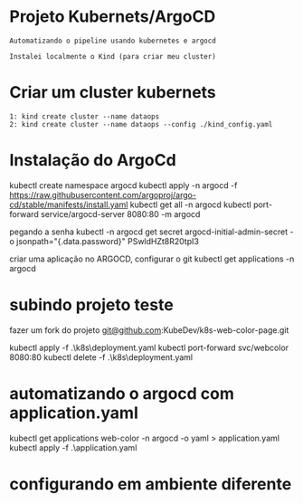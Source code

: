 # Projeto Kubernets/ArgoCD
    Automatizando o pipeline usando kubernetes e argocd

    Instalei localmente o Kind (para criar meu cluster)

# Criar um cluster kubernets    
    1: kind create cluster --name dataops
    2: kind create cluster --name dataops --config ./kind_config.yaml
# Instalação do ArgoCd

kubectl create namespace argocd
kubectl apply -n argocd -f https://raw.githubusercontent.com/argoproj/argo-cd/stable/manifests/install.yaml
kubectl get all -n argocd
kubectl port-forward service/argocd-server 8080:80 -m argocd

pegando a senha
kubectl -n argocd get secret argocd-initial-admin-secret -o jsonpath="{.data.password}"
PSwldHZt8R20tpI3

criar uma aplicação no ARGOCD, configurar o git
 kubectl get applications -n argocd


# subindo projeto teste
fazer um fork do projeto git@github.com:KubeDev/k8s-web-color-page.git

kubectl apply -f .\k8s\deployment.yaml
kubectl port-forward svc/webcolor 8080:80
kubectl delete -f .\k8s\deployment.yaml

# automatizando o argocd com application.yaml
kubectl get applications web-color -n argocd -o yaml > application.yaml
kubectl apply -f .\application.yaml

# configurando em ambiente diferente